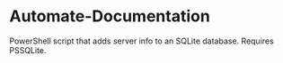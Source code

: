 # Automate-Documentation

PowerShell script that adds server info to an SQLite database. Requires PSSQLite.
